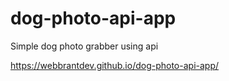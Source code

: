 # dog-photo-api-app
Simple dog photo grabber using api

https://webbrantdev.github.io/dog-photo-api-app/
